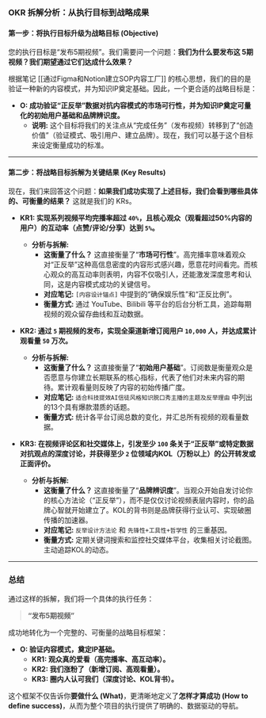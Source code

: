 
### **OKR 拆解分析：从执行目标到战略成果**

#### **第一步：将执行目标升级为战略目标 (Objective)**

您的执行目标是“发布5期视频”。我们需要问一个问题：**我们为什么要发布这 5期视频？我们期望通过它们达成什么效果？**

根据笔记 [[通过Figma和Notion建立SOP内容工厂]] 的核心思想，我们的目的是验证一种新的内容模式，并为知识IP奠定基础。因此，一个更合适的战略目标是：

*   **O: 成功验证“正反举”数据对抗内容模式的市场可行性，并为知识IP奠定可量化的初始用户基础和品牌辨识度。**
    *   **说明:** 这个目标将我们的关注点从“完成任务”（发布视频）转移到了“创造价值”（验证模式、吸引用户、建立品牌）。现在，我们可以基于这个目标来设定衡量成功的标准。

---

#### **第二步：将战略目标拆解为关键结果 (Key Results)**

现在，我们来回答这个问题：**如果我们成功实现了上述目标，我们会看到哪些具体的、可衡量的结果？** 这就是我们的 KRs。

*   **KR1: 实现系列视频平均完播率超过 `40%`，且核心观众（观看超过50%内容的用户）的互动率（点赞/评论/分享）达到 `5%`。**
    *   **分析与拆解:**
        *   **这衡量了什么？** 这直接衡量了“**市场可行性**”。高完播率意味着观众对“正反举”这种高信息密度的内容形式感兴趣，愿意花时间看完。而核心观众的高互动率则表明，内容不仅吸引人，还能激发深度思考和认同，这是内容模式成功的关键信号。
        *   **对应笔记:** `[内容设计锚点]` 中提到的“确保娱乐性”和“正反比例”。
        *   **衡量方式:** 通过 YouTube、Bilibili 等平台的后台分析工具，追踪每期视频的观众留存曲线和互动数据。

*   **KR2: 通过 `5` 期视频的发布，实现全渠道新增订阅用户 `10,000` 人，并达成累计观看量 `50` 万次。**
    *   **分析与拆解:**
        *   **这衡量了什么？** 这直接衡量了“**初始用户基础**”。订阅数是衡量观众是否愿意与你建立长期联系的核心指标，代表了他们对未来内容的期待。累计观看量则反映了内容的初始传播广度。
        *   **对应笔记:** `适合科技提效AI信徒风格知识脱口秀主播的主题及反举理由` 中列出的13个具有爆款潜质的话题。
        *   **衡量方式:** 统计各平台订阅总数的变化，并汇总所有视频的观看量数据。

*   **KR3: 在视频评论区和社交媒体上，引发至少 `100` 条关于“正反举”或特定数据对抗观点的深度讨论，并获得至少 `2` 位领域内KOL（万粉以上）的公开转发或正面评价。**
    *   **分析与拆解:**
        *   **这衡量了什么？** 这直接衡量了“**品牌辨识度**”。当观众开始自发讨论你的核心方法论（“正反举”），而不是仅仅讨论视频表层内容时，你的品牌心智就开始建立了。KOL的背书则是品牌获得行业认可、实现破圈传播的加速器。
        *   **对应笔记:** `反举设计方法论` 和 `先锋性+工具性+哲学性` 的三重基因。
        *   **衡量方式:** 定期关键词搜索和监控社交媒体平台，收集相关讨论截图。主动追踪KOL的动态。

---

### **总结**

通过这样的拆解，我们将一个具体的执行任务：

> **“发布5期视频”**

成功地转化为一个完整的、可衡量的战略目标框架：

*   **O: 验证内容模式，奠定IP基础。**
    *   **KR1: 观众真的爱看（高完播率、高互动率）。**
    *   **KR2: 我们涨粉了（新增订阅、高观看量）。**
    *   **KR3: 圈内人认可我们（深度讨论、KOL背书）。**

这个框架不仅告诉你**要做什么 (What)**，更清晰地定义了**怎样才算成功 (How to define success)**，从而为整个项目的执行提供了明确的、数据驱动的导航。